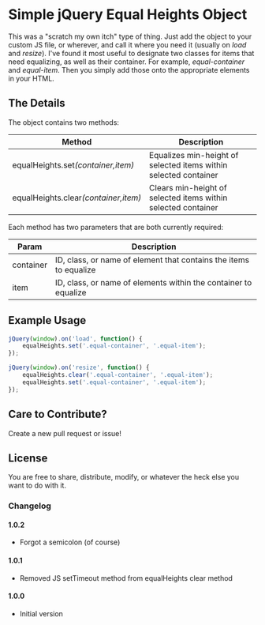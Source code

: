 # Simple jQuery Equal Heights Object

This was a "scratch my own itch" type of thing. Just add the object to your custom JS file, or wherever, and call it where you need it (usually on <i>load</i> and <i>resize</i>). I've found it most useful to designate two classes for items that need equalizing, as well as their container. For example, <i>equal-container</i> and <i>equal-item</i>. Then you simply add those onto the appropriate elements in your HTML.

## The Details

The object contains two methods:

| Method  | Description |
| ------------- | ------------- |
| equalHeights.set<i>(container,item)</i>  | Equalizes min-height of selected items within selected container  |
| equalHeights.clear<i>(container,item)</i>  | Clears min-height of selected items within selected container  |

Each method has two parameters that are both currently required:

| Param  | Description |
| ------------- | ------------- |
| container  | ID, class, or name of element that contains the items to equalize  |
| item  | ID, class, or name of elements within the container to equalize  |

## Example Usage

```javascript
jQuery(window).on('load', function() {
	equalHeights.set('.equal-container', '.equal-item');
});

jQuery(window).on('resize', function() {
	equalHeights.clear('.equal-container', '.equal-item');
	equalHeights.set('.equal-container', '.equal-item');
});
```

## Care to Contribute?

Create a new pull request or issue!

## License

You are free to share, distribute, modify, or whatever the heck else you want to do with it.

### Changelog

#### 1.0.2
- Forgot a semicolon (of course)

#### 1.0.1
- Removed JS setTimeout method from equalHeights clear method

#### 1.0.0
- Initial version